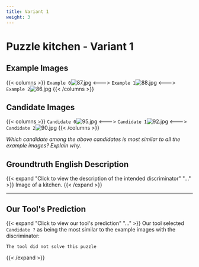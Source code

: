 ```yaml
---
title: Variant 1
weight: 3
---
```


# Puzzle kitchen - Variant 1

## Example Images
{{< columns >}}
`Example 0`![87.jpg](/natscene-data/images/87.jpg)
<--->
`Example 1`![88.jpg](/natscene-data/images/88.jpg)
<--->
`Example 2`![86.jpg](/natscene-data/images/86.jpg)
{{< /columns >}}

## Candidate Images
{{< columns >}}
`Candidate 0`![95.jpg](/natscene-data/images/95.jpg)
<--->
`Candidate 1`![92.jpg](/natscene-data/images/92.jpg)
<--->
`Candidate 2`![90.jpg](/natscene-data/images/90.jpg)
{{< /columns >}}

*Which candidate among the above candidates is most similar to all the example images? Explain why.*

## Groundtruth English Description

{{< expand "Click to view the description of the intended discriminator" "..." >}}
Image of a kitchen.
{{< /expand >}}

---



## Our Tool's Prediction

{{< expand "Click to view our tool's prediction" "..." >}}
Our tool selected `Candidate ?` as being the most similar to the example images with the discriminator:
```plaintext
The tool did not solve this puzzle
```
{{< /expand >}}
